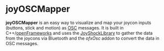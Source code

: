 # joyOSCMapper
**joyOSCMapper** is an easy way to visualize and map your joycon inputs (buttons, stick and motion) as [OSC](http://opensoundcontrol.org/) messages. It is built in C++/[openFrameworks](https://openframeworks.cc/) and uses the [JoyShockLibrary](https://github.com/JibbSmart/JoyShockLibrary) to gather the data from the joycons via Bluetooth and the *ofxOsc* addon to convert the data in OSC messages.